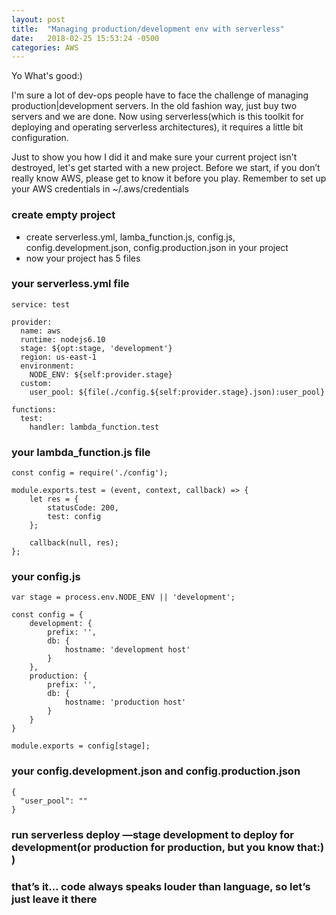 ```yaml
---
layout: post
title:  "Managing production/development env with serverless"
date:   2018-02-25 15:53:24 -0500
categories: AWS
---
```

Yo What's good:)

I'm sure a lot of dev-ops people have to face the challenge of managing production|development servers. In the old fashion way, just buy two servers and we are done. Now using serverless(which is this toolkit for deploying and operating serverless architectures), it requires a little bit configuration.

Just to show you how I did it and make sure your current project isn't destroyed, let's get started with a new project.
Before we start, if you don’t really know AWS, please get to know it before you play.
Remember to set up your AWS credentials in ~/.aws/credentials

### create empty project
* create serverless.yml, lamba_function.js, config.js, config.development.json, config.production.json in your project
* now your project has 5 files

### your serverless.yml file
```
service: test

provider:
  name: aws
  runtime: nodejs6.10
  stage: ${opt:stage, 'development'}
  region: us-east-1
  environment:
    NODE_ENV: ${self:provider.stage}
  custom:
    user_pool: ${file(./config.${self:provider.stage}.json):user_pool}

functions:
  test:
    handler: lambda_function.test
```

### your lambda_function.js file
```
const config = require('./config');

module.exports.test = (event, context, callback) => {
    let res = {
        statusCode: 200,
        test: config
    };

    callback(null, res);
};
```

### your config.js
```
var stage = process.env.NODE_ENV || 'development';

const config = {
    development: {
        prefix: '',
        db: {
            hostname: 'development host'
        }
    },
    production: {
        prefix: '',
        db: {
            hostname: 'production host'
        }
    }
}

module.exports = config[stage];
```

### your config.development.json and config.production.json
```
{
  "user_pool": ""
}
```

### run serverless deploy —stage development to deploy for development(or production for production, but you know that:) )
### that’s it… code always speaks louder than language, so let’s just leave it there 


